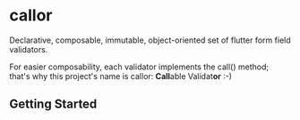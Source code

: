 # callor

Declarative, composable, immutable, object-oriented set of flutter form field validators.

For easier composability, each validator implements the call() method; that's why
this project's name is callor: **Call**able Validat**or** :-)

## Getting Started
